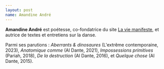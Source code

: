 ```yaml
---
layout: post
name: Amandine André
---
```

**Amandine André** est poétesse, co-fondatrice du site [La vie manifeste](https://laviemanifeste.com/), et autrice de textes et entretiens sur la danse.

Parmi ses parutions : *Aberrants & dinosaures* (L'extrême contemporaine, 2023), *Anatomique comme* (Al Dante, 2021), *Impossessions primitives* (Pariah, 2018), *De la destruction* (Al Dante, 2016), et *Quelque chose* (Al Dante, 2015).